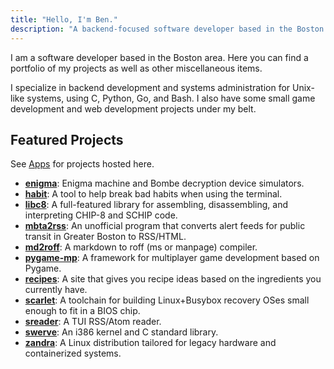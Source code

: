 ```yaml
---
title: "Hello, I'm Ben."
description: "A backend-focused software developer based in the Boston area."
---
```


I am a software developer based in the Boston area. Here you can find a portfolio of my projects as well as other miscellaneous items.

I specialize in backend development and systems administration for Unix-like systems, using C, Python, Go, and Bash. I also have some small game development and web development projects under my belt.

## Featured Projects

See [Apps](apps) for projects hosted here.

* **[enigma](https://github.com/bmoneill/enigma)**: Enigma machine and Bombe decryption device simulators.
* **[habit](https://github.com/bmoneill/habit)**: A tool to help break bad habits when using the terminal.
* **[libc8](https://github.com/bmoneill/libc8)**: A full-featured library for assembling, disassembling, and interpreting CHIP-8 and SCHIP code.
* **[mbta2rss](https://github.com/bmoneill/mbta2rss)**: An unofficial program that converts alert feeds for public transit in Greater Boston to RSS/HTML.
* **[md2roff](https://github.com/bmoneill/md2roff)**: A markdown to roff (ms or manpage) compiler.
* **[pygame-mp](https://github.com/pygame-mp/pygame-mp)**: A framework for multiplayer game development based on Pygame.
* **[recipes](https://github.com/bmoneill/recipes)**: A site that gives you recipe ideas based on the ingredients you currently have.
* **[scarlet](https://github.com/bmoneill/scarlet)**: A toolchain for building Linux+Busybox recovery OSes small enough to fit in a BIOS chip.
* **[sreader](https://github.com/bmoneill/sreader)**: A TUI RSS/Atom reader.
* **[swerve](https://github.com/bmoneill/swerve)**: An i386 kernel and C standard library.
* **[zandra](https://github.com/zandralinux/zandra)**: A Linux distribution tailored for legacy hardware and containerized systems.
